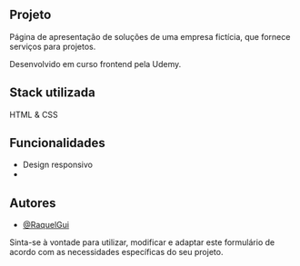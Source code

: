 ## Projeto

Página de apresentação de soluções de uma empresa fictícia, que fornece serviços para projetos.

Desenvolvido em curso frontend pela Udemy. 

## Stack utilizada

HTML & CSS

## Funcionalidades

- Design responsivo
- 


## Autores

- [@RaquelGui](https://www.github.com/RaquelGui)

Sinta-se à vontade para utilizar, modificar e adaptar este formulário de acordo com as necessidades específicas do seu projeto. 
